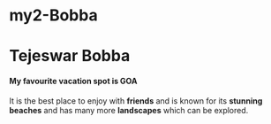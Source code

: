 # my2-Bobba
# Tejeswar Bobba
#### My favourite vacation spot is GOA
It is the best place to enjoy with **friends** and is known for its **stunning beaches** and has many more **landscapes** which can be explored.

